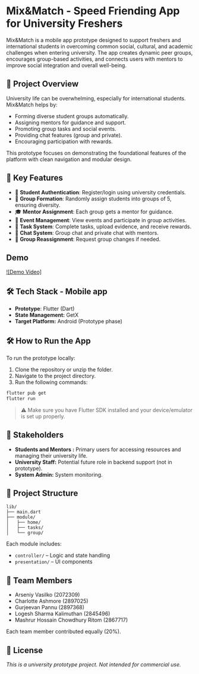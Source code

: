 # Mix&Match - Speed Friending App for University Freshers

Mix&Match is a mobile app prototype designed to support freshers and international students in overcoming common social, cultural, and academic challenges when entering university. The app creates dynamic peer groups, encourages group-based activities, and connects users with mentors to improve social integration and overall well-being.

## 📌 Project Overview

University life can be overwhelming, especially for international students. Mix&Match helps by:
- Forming diverse student groups automatically.
- Assigning mentors for guidance and support.
- Promoting group tasks and social events.
- Providing chat features (group and private).
- Encouraging participation with rewards.

This prototype focuses on demonstrating the foundational features of the platform with clean navigation and modular design.

## 🎯 Key Features

- 🔐 **Student Authentication**: Register/login using university credentials.
- 👥 **Group Formation**: Randomly assign students into groups of 5, ensuring diversity.
- 🎓 **Mentor Assignment**: Each group gets a mentor for guidance.
- 📆 **Event Management**: View events and participate in group activities.
- 🧩 **Task System**: Complete tasks, upload evidence, and receive rewards.
- 💬 **Chat System**: Group chat and private chat with mentors.
- 🔄 **Group Reassignment**: Request group changes if needed.

## Demo 

[![Demo Video]](https://bham-my.sharepoint.com/personal/lxk496_student_bham_ac_uk/_layouts/15/guestaccess.aspx?share=EYuu1wrw5utOkOuq_hztuI0BDL6ozeWU7h9dFnPfNRN7kQ&nav=eyJyZWZlcnJhbEluZm8iOnsicmVmZXJyYWxBcHAiOiJPbmVEcml2ZUZvckJ1c2luZXNzIiwicmVmZXJyYWxBcHBQbGF0Zm9ybSI6IldlYiIsInJlZmVycmFsTW9kZSI6InZpZXciLCJyZWZlcnJhbFZpZXciOiJNeUZpbGVzTGlua0NvcHkifX0&e=8nAAcK)


## 🛠️ Tech Stack - Mobile app

- **Prototype**: Flutter (Dart)
- **State Management:** GetX 
- **Target Platform:** Android (Prototype phase)

## 🛠️ How to Run the App

To run the prototype locally:

1. Clone the repository or unzip the folder.
2. Navigate to the project directory.
3. Run the following commands:

```bash
flutter pub get
flutter run
```

> ⚠️ Make sure you have Flutter SDK installed and your device/emulator is set up properly.

## 👤 Stakeholders

- **Students and Mentors :** Primary users for accessing resources and managing their university life.
- **University Staff:** Potential future role in backend support (not in prototype).
- **System Admin:** System monitoring.

## 📂 Project Structure

```
lib/
├── main.dart
├── module/
│   ├── home/
│   ├── tasks/
│   └── group/
```

Each module includes:
- `controller/` – Logic and state handling
- `presentation/` – UI components

## 👥 Team Members

- Arseniy Vasilko (2072309)
- Charlotte Ashmore (2897025)
- Gurjeevan Pannu (2897368)
- Logesh Sharma Kalimuthan (2845496)
- Mashrur Hossain Chowdhury Ritom (2867717)

Each team member contributed equally (20%).

## 📄 License

*This is a university prototype project. Not intended for commercial use.*